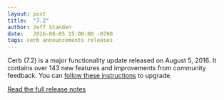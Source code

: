 ```yaml
---
layout: post
title:  "7.2"
author: Jeff Standen
date:   2016-08-05 15:00:00 -0700
tags: cerb announcements releases
---
```


Cerb (7.2) is a major functionality update released on August 5, 2016.  It contains over 143 new features and improvements from community feedback. You can [follow these instructions](http://cerberusweb.com/book/latest/admin_guide/upgrading/) to upgrade.

[Read the full release notes](http://wiki.cerbweb.com/7.2)